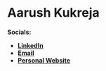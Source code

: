 # Aarush Kukreja #

**Socials:**  
- **[LinkedIn](https://www.linkedin.com/in/aarush-kukreja/)**
- **[Email](mailto:aarush.kukreja@princeton.edu)**
- **[Personal Website](https://www.aarushkukreja.com/)**
